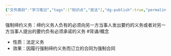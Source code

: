 ```yaml
---
{"文件类别":"学习笔记","tags":["知识点","民法"],"dg-publish":true,"permalink":"/学习笔记studyup/民法总论/强制缔约义务/","dgPassFrontmatter":true,"created":"2024-10-26T13:53:56.929+08:00","updated":"2024-10-26T13:54:32.732+08:00"}
---
```


强制缔约义务：缔约义务人负有的必须向另一方当事人发出要约的义务或者对另一方当事人提出的要约负有必须承诺的义务 #背诵/概念 
- 性质：法定义务
- 效果：因履行强制缔约义务而订立的合同为强制合同